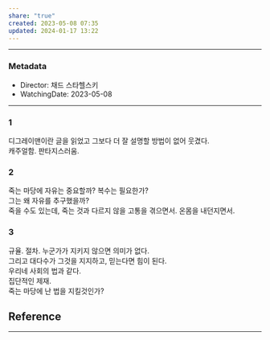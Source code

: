 ```yaml
---  
share: "true"  
created: 2023-05-08 07:35  
updated: 2024-01-17 13:22  
---  
```

  
---  
### Metadata  
- Director: 채드 스타헬스키  
- WatchingDate: 2023-05-08  
---  
  
### 1  
디그레이맨이란 글을 읽었고 그보다 더 잘 설명할 방법이 없어 웃겼다.    
캐주얼함. 판타지스러움.    
  
### 2  
죽는 마당에 자유는 중요할까? 복수는 필요한가?    
그는 왜 자유를 추구했을까?    
죽을 수도 있는데, 죽는 것과 다르지 않을 고통을 겪으면서. 온몸을 내던지면서.    
  
### 3  
규율. 절차. 누군가가 지키지 않으면 의미가 없다.    
그리고 대다수가 그것을 지지하고, 믿는다면 힘이 된다.    
우리네 사회의 법과 같다.    
집단적인 제재.    
죽는 마당에 난 법을 지킬것인가?  
  
  
## Reference  
---  
